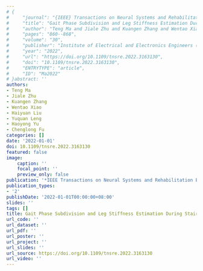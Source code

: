 ```yaml
---
# {
#     "journal": "{IEEE} Transactions on Neural Systems and Rehabilitation Engineering",
#     "title": "Gait Phase Subdivision and Leg Stiffness Estimation During Stair Climbing",
#     "author": "Teng Ma and Jiale Zhu and Kuangen Zhang and Wentao Xiao and Haiyuan Liu and Yuquan Leng and Haoyong Yu and Chenglong Fu",
#     "pages": "860--868",
#     "volume": "30",
#     "publisher": "Institute of Electrical and Electronics Engineers ({IEEE})",
#     "year": "2022",
#     "url": "https://doi.org/10.1109/tnsre.2022.3163130",
#     "doi": "10.1109/tnsre.2022.3163130",
#     "ENTRYTYPE": "article",
#     "ID": "Ma2022"
# }abstract: ''
authors:
- Teng Ma
- Jiale Zhu
- Kuangen Zhang
- Wentao Xiao
- Haiyuan Liu
- Yuquan Leng
- Haoyong Yu
- Chenglong Fu
categories: []
date: '2022-01-01'
doi: 10.1109/tnsre.2022.3163130
featured: false
image:
    caption: ''
    focal_point: ''
    preview_only: false
publication: '*IEEE Transactions on Neural Systems and Rehabilitation Engineering*'
publication_types:
- '2'
publishDate: '2022-01-01T00:00:00+08:00'
slides: ''
tags: []
title: Gait Phase Subdivision and Leg Stiffness Estimation During Stair Climbing
url_code: ''
url_dataset: ''
url_pdf: ''
url_poster: ''
url_project: ''
url_slides: ''
url_source: https://doi.org/10.1109/tnsre.2022.3163130
url_video: ''
---
```

